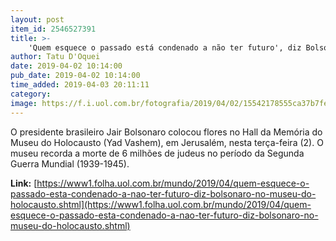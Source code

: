 ```yaml
---
layout: post
item_id: 2546527391
title: >-
    'Quem esquece o passado está condenado a não ter futuro', diz Bolsonaro no Museu do Holocausto
author: Tatu D'Oquei
date: 2019-04-02 10:14:00
pub_date: 2019-04-02 10:14:00
time_added: 2019-04-03 20:11:11
category: 
image: https://f.i.uol.com.br/fotografia/2019/04/02/15542178555ca37b7fe03e7_1554217855_3x2_rt.jpg
---
```


O presidente brasileiro Jair Bolsonaro colocou flores no Hall da Memória do Museu do Holocausto (Yad Vashem), em Jerusalém, nesta terça-feira (2). O museu recorda a morte de 6 milhões de judeus no período da Segunda Guerra Mundial (1939-1945).

**Link:** [https://www1.folha.uol.com.br/mundo/2019/04/quem-esquece-o-passado-esta-condenado-a-nao-ter-futuro-diz-bolsonaro-no-museu-do-holocausto.shtml](https://www1.folha.uol.com.br/mundo/2019/04/quem-esquece-o-passado-esta-condenado-a-nao-ter-futuro-diz-bolsonaro-no-museu-do-holocausto.shtml)

